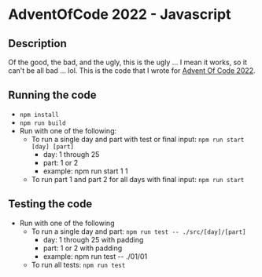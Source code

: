 # AdventOfCode 2022 - Javascript

## Description

Of the good, the bad, and the ugly, this is the ugly ... I mean it works, so it can't be all bad ... lol. This is the code that I wrote for [Advent Of Code 2022](https://adventofcode.com/2022).

## Running the code

- `npm install`
- `npm run build`
- Run with one of the following:
  - To run a single day and part with test or final input: `npm run start [day] [part]`
    - day: 1 through 25
    - part: 1 or 2
    - example: npm run start 1 1
  - To run part 1 and part 2 for all days with final input: `npm run start`

## Testing the code

- Run with one of the following
  - To run a single day and part: `npm run test -- ./src/[day]/[part]`
    - day: 1 through 25 with padding
    - part: 1 or 2 with padding
    - example: npm run test -- ./01/01
  - To run all tests: `npm run test`
